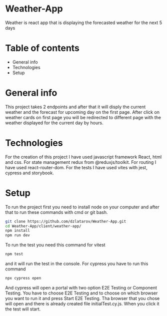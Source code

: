 # Weather-App
Weather is react app that is displaying the forecasted weather for the next 5 days

# Table of contents
* General info
* Technologies
* Setup

# General info
This project takes 2 endpoints and after that it will disply the current weather and the forecast for upcoming day on the first page. After click on weather cards on first page you will be redirected to different page with the weather displayed for the current day by hours.

# Technologies
For the creation of this project I have used javascript framework React, html and css.
For state management redux from @reduxjs/toolkit. For routing I have used react-router-dom.
For the tests I have used vites with jest, cypress and storybook.


# Setup
To run the project first you need to install node on your computer and after that to run these commands with cmd or git bash.

```bash
git clone https://github.com/dzlatarov/Weather-App.git
cd Weather-App/client/weather-app/
npm install
npm run dev
```
To run the test you need this command for vitest
```bash
npm test
```
and it will run the test in the console.
For cypress you have to run this command
```bash
npx cypress open
```
And cypress will open a portal with two option E2E Testing or Component Testing.
You have to choose E2E Testing and to choose on which browser you want to run it and press Start E2E Testing.
Tha browser that you chose will open and there is already created file initialTest.cy.js. When you click it the test will start.
